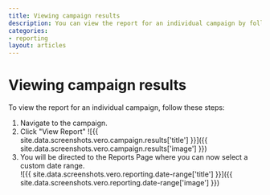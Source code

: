 ```yaml
---
title: Viewing campaign results
description: You can view the report for an individual campaign by following a two simple steps.
categories:
- reporting
layout: articles
---
```


# Viewing campaign results

To view the report for an individual campaign, follow these steps:

1. Navigate to the campaign.
2. Click "View Report"
![{{ site.data.screenshots.vero.campaign.results['title'] }}]({{ site.data.screenshots.vero.campaign.results['image'] }})
3. You will be directed to the Reports Page where you can now select a custom date range.
<br/>![{{ site.data.screenshots.vero.reporting.date-range['title'] }}]({{ site.data.screenshots.vero.reporting.date-range['image'] }})


